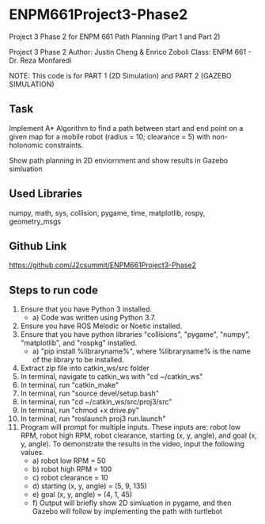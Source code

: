 # ENPM661Project3-Phase2
Project 3 Phase 2 for ENPM 661 Path Planning (Part 1 and Part 2)

Project 3 Phase 2
Author: Justin Cheng & Enrico Zoboli
Class: ENPM 661 - Dr. Reza Monfaredi

NOTE: This code is for PART 1 (2D Simulation) and PART 2 (GAZEBO SIMULATION)

Task
----
Implement A* Algorithm to find a path between start and end point on a given map for a mobile robot (radius = 10; clearance = 5) with non-holonomic constraints.

Show path planning in 2D enviornment and show results in Gazebo simluation

Used Libraries
--------------
numpy, math, sys, collision, pygame, time, matplotlib, rospy, geometry_msgs

Github Link
-----------
https://github.com/J2csummit/ENPM661Project3-Phase2

Steps to run code
-----------------
1. Ensure that you have Python 3 installed.
	 - a) Code was written using Python 3.7.
2. Ensure you have ROS Melodic or Noetic installed.
3. Ensure that you have python libraries "collisions", "pygame", "numpy", "matplotlib", and "rospkg" installed.
	 - a) "pip install %libraryname%", where %libraryname% is the name of the library to be installed.
4. Extract zip file into catkin_ws/src folder
5. In terminal, navigate to catkin_ws with "cd ~/catkin_ws"
6. In terminal, run "catkin_make"
7. In terminal, run "source devel/setup.bash"
8. In terminal, run "cd ~/catkin_ws/src/proj3/src"
9. In terminal, run "chmod +x drive.py"
10. In terminal, run "roslaunch proj3 run.launch"
11. Program will prompt for multiple inputs. These inputs are: robot low RPM, robot high RPM, robot clearance, starting (x, y, angle), and goal (x, y, angle). To demonstrate the results in the video, input the following values.
	 - a) robot low RPM = 50
	 - b) robot high RPM = 100
	 - c) robot clearance = 10
	 - d) starting (x, y, angle) = (5, 9, 135)
	 - e) goal (x, y, angle) = (4, 1, 45)
	 - f) Output will briefly show 2D simluation in pygame, and then Gazebo will follow by implementing the path with turtlebot
